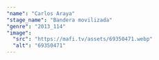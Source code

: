 ```yaml
---
"name": "Carlos Araya"
"stage_name": "Bandera movilizada"
"genre": "2013_114"
"image":
  "src": "https://mafi.tv/assets/69350471.webp"
  "alt": "69350471"
---
```

